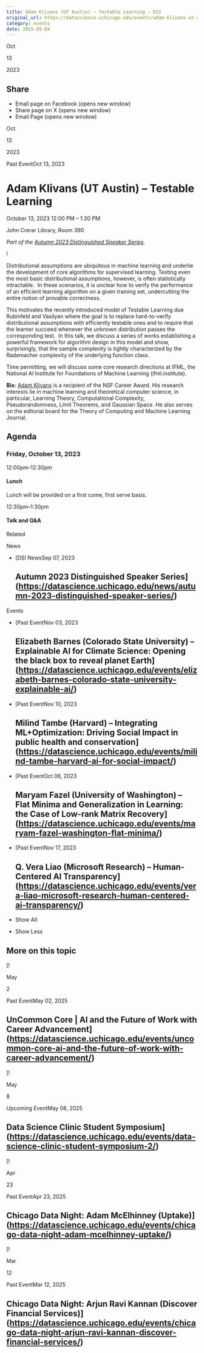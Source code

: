 ```yaml
---
title: Adam Klivans (UT Austin) – Testable Learning – DSI
original_url: https://datascience.uchicago.edu/events/adam-klivans-ut-austin-testable-learning
category: events
date: 2025-05-04
---
```


Oct

13

2023

## Share

* Email page on Facebook (opens new window)
* Share page on X (opens new window)
* Email Page (opens new window)

<!-- Table-like structure detected -->

Oct

13

2023

Past EventOct 13, 2023

# Adam Klivans (UT Austin) – Testable Learning

October 13, 2023 12:00 PM – 1:30 PM

John Crerar Library, Room 390

*Part of the [Autumn 2023 Distinguished Speaker Series](https://datascience.uchicago.edu/news/autumn-2023-distinguished-speaker-series/).*

!

Distributional assumptions are ubiquitous in machine learning and underlie the development of core algorithms for supervised learning. Testing even the most basic distributional assumptions, however, is often statistically intractable.  In these scenarios, it is unclear how to verify the performance of an efficient learning algorithm on a given training set, undercutting the entire notion of provable correctness.

This motivates the recently introduced model of Testable Learning due Rubinfeld and Vasilyan where the goal is to replace hard-to-verify distributional assumptions with efficiently testable ones and to require that the learner succeed whenever the unknown distribution passes the corresponding test.  In this talk, we discuss a series of works establishing a powerful framework for algorithm design in this model and show, surprisingly, that the sample complexity is tightly characterized by the Rademacher complexity of the underlying function class.

Time permitting, we will discuss some core research directions at IFML, the National AI Institute for Foundations of Machine Learning (ifml.institute).

**Bio**: [Adam K](https://www.cs.utexas.edu/people/faculty-researchers/adam-klivans)[livans](https://www.cs.utexas.edu/people/faculty-researchers/adam-klivans) is a recipient of the NSF Career Award. His research interests lie in machine learning and theoretical computer science, in particular, Learning Theory, Computational Complexity, Pseudorandomness, Limit Theorems, and Gaussian Space. He also serves on the editorial board for the Theory of Computing and Machine Learning Journal.

## Agenda

### Friday, October 13, 2023

12:00pm–12:30pm

#### Lunch

Lunch will be provided on a first come, first serve basis.

12:30pm–1:30pm

#### Talk and Q&A

Related

News

* [DSI NewsSep 07, 2023

  ## Autumn 2023 Distinguished Speaker Series](https://datascience.uchicago.edu/news/autumn-2023-distinguished-speaker-series/)

Events

* [Past EventNov 03, 2023

  ## Elizabeth Barnes (Colorado State University) – Explainable AI for Climate Science: Opening the black box to reveal planet Earth](https://datascience.uchicago.edu/events/elizabeth-barnes-colorado-state-university-explainable-ai/)
* [Past EventNov 10, 2023

  ## Milind Tambe (Harvard) – Integrating ML+Optimization: Driving Social Impact in public health and conservation](https://datascience.uchicago.edu/events/milind-tambe-harvard-ai-for-social-impact/)
* [Past EventOct 06, 2023

  ## Maryam Fazel (University of Washington) – Flat Minima and Generalization in Learning: the Case of Low-rank Matrix Recovery](https://datascience.uchicago.edu/events/maryam-fazel-washington-flat-minima/)
* [Past EventNov 17, 2023

  ## Q. Vera Liao (Microsoft Research) – Human-Centered AI Transparency](https://datascience.uchicago.edu/events/vera-liao-microsoft-research-human-centered-ai-transparency/)

+ Show All
- Show Less

## More on this topic

[!

May

2

Past EventMay 02, 2025

## UnCommon Core | AI and the Future of Work with Career Advancement](https://datascience.uchicago.edu/events/uncommon-core-ai-and-the-future-of-work-with-career-advancement/)
[!

May

8

Upcoming EventMay 08, 2025

## Data Science Clinic Student Symposium](https://datascience.uchicago.edu/events/data-science-clinic-student-symposium-2/)
[!

Apr

23

Past EventApr 23, 2025

## Chicago Data Night: Adam McElhinney (Uptake)](https://datascience.uchicago.edu/events/chicago-data-night-adam-mcelhinney-uptake/)
[!

Mar

12

Past EventMar 12, 2025

## Chicago Data Night: Arjun Ravi Kannan (Discover Financial Services)](https://datascience.uchicago.edu/events/chicago-data-night-arjun-ravi-kannan-discover-financial-services/)
